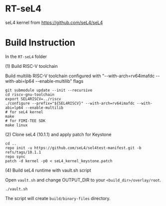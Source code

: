 # RT-seL4

seL4 kernel from https://github.com/seL4/seL4

Build Instruction
=================

In the `RT-seL4` folder

(1) Build RISC-V toolchain

Build multilib RISC-V toolchain configured with "--with-arch=rv64imafdc --with-abi=lp64 --enable-multilib" flags

```
git submodule update --init --recursive
cd riscv-gnu-toolchain
export SEL4RISCV=../riscv
./configure --prefix="${SEL4RISCV}" --with-arch=rv64imafdc --with-abi=lp64 --enable-multilib
# for seL4 kernel
make
# for FIMI-TEE SDK
make linux
```

(2) Clone seL4 (10.1.1) and apply patch for Keystone

```
cd ..
repo init -u https://github.com/seL4/sel4test-manifest.git -b refs/tags/10.1.1
repo sync
patch -d kernel -p0 < seL4_kernel_keystone.patch
```

(4) Build seL4 runtime with vault.sh script

Open `vault.sh` and change OUTPUT_DIR to your `<build_dir>/overlay/root`.

```
./vault.sh
```

The script will create `build/binary-files` directory.



